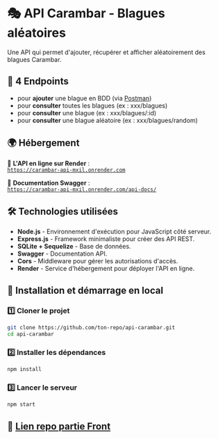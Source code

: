 # 🎭 API Carambar - Blagues aléatoires  

Une API qui permet d'ajouter, récupérer et afficher aléatoirement des blagues Carambar.

## 🚀 4 Endpoints
- pour **ajouter** une blague en BDD (via [Postman](https://www.postman.com/))
- pour **consulter** toutes les blagues (ex : xxx/blagues)
- pour **consulter** une blague (ex : xxx/blagues/:id)
- pour **consulter** une blague aléatoire (ex : xxx/blagues/random)

## 🌍 Hébergement  
🔗 **L'API en ligne sur Render** :  
[`https://carambar-api-mxil.onrender.com`](https://carambar-api-mxil.onrender.com)  

📜 **Documentation Swagger** :  
[`https://carambar-api-mxil.onrender.com/api-docs/`](https://carambar-api-mxil.onrender.com/api-docs/)  

## 🛠️ Technologies utilisées  
- **Node.js** - Environnement d'exécution pour JavaScript côté serveur.
- **Express.js** - Framework minimaliste pour créer des API REST.
- **SQLite + Sequelize** - Base de données.
- **Swagger** - Documentation API.
- **Cors** - Middleware pour gérer les autorisations d'accès.
- **Render** - Service d'hébergement pour déployer l'API en ligne.

## 📖 Installation et démarrage en local  

### 1️⃣ Cloner le projet  
```bash
git clone https://github.com/ton-repo/api-carambar.git
cd api-carambar
```
### 2️⃣ Installer les dépendances
```bash
npm install
```
### 3️⃣ Lancer le serveur
```bash
npm start
```

## 🔗 [**Lien repo partie Front**](https://github.com/0xMounir/carambar-front)